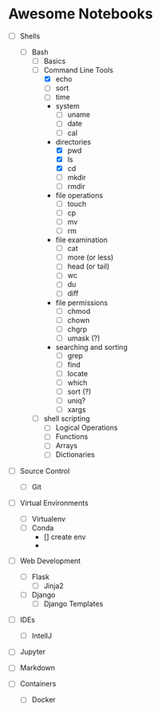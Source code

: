 # Awesome Notebooks

- [ ] Shells
   - [ ] Bash 
        - [ ] Basics
        - [ ] Command Line Tools
            - [x] echo
            - [ ] sort
            - [ ] time
            - system
                - [ ] uname
                - [ ] date
                - [ ] cal
            - directories
                - [x] pwd
                - [x] ls
                - [x] cd
                - [ ] mkdir
                - [ ] rmdir
            - file operations
                - [ ] touch
                - [ ] cp
                - [ ] mv
                - [ ] rm
            - file examination
                - [ ] cat
                - [ ] more (or less)
                - [ ] head (or tail)
                - [ ] wc
                - [ ] du
                - [ ] diff
            - file permissions
                - [ ] chmod
                - [ ] chown
                - [ ] chgrp
                - [ ] umask (?)
            - searching and sorting
                - [ ] grep
                - [ ] find
                - [ ] locate
                - [ ] which
                - [ ] sort (?)
                - [ ] uniq?
                - [ ] xargs 
                
        - [ ] shell scripting
            - [ ] Logical Operations 
            - [ ] Functions
            - [ ] Arrays
            - [ ] Dictionaries

- [ ] Source Control
   - [ ] Git
   
- [ ] Virtual Environments
    - [ ] Virtualenv
    - [ ] Conda
        - [] create env
        - 

- [ ] Web Development
   - [ ] Flask
      - [ ] Jinja2
   - [ ] Django
      - [ ] Django Templates

- [ ] IDEs
   - [ ] IntelIJ

- [ ] Jupyter

- [ ] Markdown

- [ ] Containers
    - [ ] Docker


 
